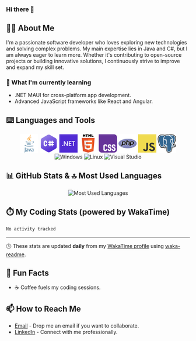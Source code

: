 ### Hi there 👋

## 👨‍💻 About Me
I'm a passionate software developer who loves exploring new technologies and solving complex problems. My main expertise lies in Java and C#, but I am always eager to learn more. Whether it's contributing to open-source projects or building innovative solutions, I continuously strive to improve and expand my skill set.

### 🌱 What I'm currently learning
- .NET MAUI for cross-platform app development.
- Advanced JavaScript frameworks like React and Angular.

## ⌨️ Languages and Tools
<p align="center">
  <img alt="Java" width="50px" src="https://raw.githubusercontent.com/github/explore/80688e429a7d4ef2fca1e82350fe8e3517d3494d/topics/java/java.png" />
  <img alt="C#" width="50px" src="https://raw.githubusercontent.com/github/explore/80688e429a7d4ef2fca1e82350fe8e3517d3494d/topics/csharp/csharp.png" />
  <img alt=".Net" width="50px" src="https://raw.githubusercontent.com/github/explore/80688e429a7d4ef2fca1e82350fe8e3517d3494d/topics/dotnet/dotnet.png"/>
  <img alt="HTML5" width="50px" src="https://raw.githubusercontent.com/github/explore/80688e429a7d4ef2fca1e82350fe8e3517d3494d/topics/html/html.png" />
  <img alt="CSS3" width="50px" src="https://raw.githubusercontent.com/github/explore/80688e429a7d4ef2fca1e82350fe8e3517d3494d/topics/css/css.png" />
  <img alt="PHP" width="50px" src="https://raw.githubusercontent.com/github/explore/80688e429a7d4ef2fca1e82350fe8e3517d3494d/topics/php/php.png" />
  <img alt="JavaScript" width="50px" src="https://raw.githubusercontent.com/github/explore/80688e429a7d4ef2fca1e82350fe8e3517d3494d/topics/javascript/javascript.png" />
  <img alt="PostgreSQL" width="50px" src="https://raw.githubusercontent.com/github/explore/96943574ba0c0340ba6ea1e6f768e9abe43e34e1/topics/postgresql/postgresql.png" />
  <br>
  <img src="https://img.shields.io/badge/OS-Windows-blue?logo=windows" alt="Windows">
  <img src="https://img.shields.io/badge/OS-Linux-green?logo=linux" alt="Linux">
  <img src="https://img.shields.io/badge/IDE-Visual%20Studio-purple?logo=visual-studio" alt="Visual Studio">
</p>

## 📊 GitHub Stats & 🔝 Most Used Languages

<p align="center">
  <img src="https://github-readme-stats.vercel.app/api/top-langs/?username=Z4SLiDeR&theme=tokyonight&layout=compact&hide_border=true" alt="Most Used Languages" width="41%"/>
</p>

## ⏱️ My Coding Stats (powered by WakaTime)

<!--START_SECTION:waka-->

```txt
No activity tracked
```

<!--END_SECTION:waka-->

---

🕒 These stats are updated **daily** from my [WakaTime profile](https://wakatime.com/) using [waka-readme](https://github.com/athul/waka-readme).  


## 💬 Fun Facts
- ☕ Coffee fuels my coding sessions.

## 📫 How to Reach Me
- [Email](mailto:contact@jldigital.be) - Drop me an email if you want to collaborate.
- [LinkedIn](https://www.linkedin.com/in/yourprofile) - Connect with me professionally.

